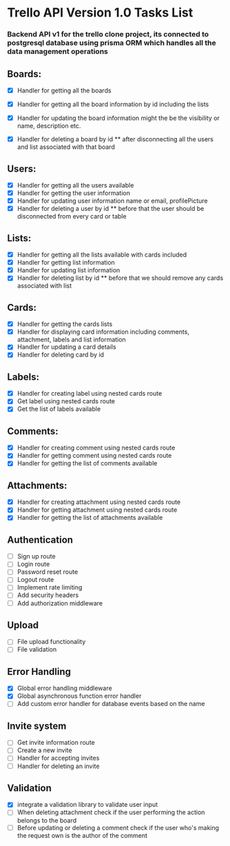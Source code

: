 # Trello API Version 1.0 Tasks List
### Backend API v1 for the trello clone project, its connected to postgresql database using prisma ORM which handles all the data management operations

## Boards:

- [x] Handler for getting all the boards
- [x] Handler for getting all the board information by id including the lists
- [x] Handler for updating the board information might the be the visibility or name, description etc.
- [x] Handler for deleting a board by id ** after disconnecting all the users and list associated with that board
  

## Users:

- [x] Handler for getting all the users available
- [x] Handler for getting the user information
- [x] Handler for updating user information name or email, profilePicture
- [x] Handler for deleting a user by id ** before that the user should be disconnected from every card or table

## Lists:

- [x] Handler for getting all the lists available with cards included
- [x] Handler for getting list information
- [x] Handler for updating list information
- [x] Handler for deleting list by id ** before that we should remove any cards associated with list

## Cards:

- [x] Handler for getting the cards lists
- [x] Handler for displaying card information including comments, attachment, labels and list information
- [x] Handler for updating a card details
- [x] Handler for deleting card by id

## Labels:

- [x] Handler for creating label using nested cards route
- [x] Get label using nested cards route
- [x] Get the list of labels available

## Comments:

- [x] Handler for creating comment using nested cards route
- [x] Handler for getting comment using nested cards route
- [x] Handler for getting the list of comments available

## Attachments:

- [x] Handler for creating attachment using nested cards route
- [x] Handler for getting attachment using nested cards route
- [x] Handler for getting the list of attachments available

## Authentication

- [ ] Sign up route
- [ ] Login route
- [ ] Password reset route
- [ ] Logout route
- [ ] Implement rate limiting
- [ ] Add security headers
- [ ] Add authorization middleware

## Upload

- [ ] File upload functionality
- [ ] File validation

## Error Handling
- [x] Global error handling middleware
- [x] Global asynchronous function error handler
- [ ] Add custom error handler for database events based on the name
 
## Invite system
- [ ] Get invite information route
- [ ] Create a new invite
- [ ] Handler for accepting invites
- [ ] Handler for deleting an invite

## Validation
- [x] integrate a validation library to validate user input
- [ ] When deleting attachment check if the user performing the action belongs to the board
- [ ] Before updating or deleting a comment check if the user who's making the request own is the author of the comment